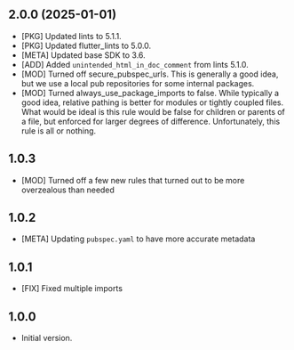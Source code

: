 ## 2.0.0 (2025-01-01)
- [PKG] Updated lints to 5.1.1.
- [PKG] Updated flutter_lints to 5.0.0.
- [META] Updated base SDK to 3.6.
- [ADD] Added `unintended_html_in_doc_comment` from lints 5.1.0.
- [MOD] Turned off secure_pubspec_urls. This is generally a good idea, but we use a local pub repositories for some internal packages.
- [MOD] Turned always_use_package_imports to false. While typically a good idea, relative pathing is better for modules or tightly coupled files. What would be ideal is this rule would be false for children or parents of a file, but enforced for larger degrees of difference. Unfortunately, this rule is all or nothing.

## 1.0.3
- [MOD] Turned off a few new rules that turned out to be more overzealous than needed

## 1.0.2
- [META] Updating `pubspec.yaml` to have more accurate metadata

## 1.0.1
- [FIX] Fixed multiple imports

## 1.0.0

- Initial version.
